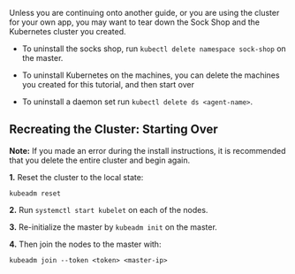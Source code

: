 Unless you are continuing onto another guide, or you are using the cluster for your own app, you may want to tear down the Sock Shop and the Kubernetes cluster you created.

* To uninstall the socks shop, run `kubectl delete namespace sock-shop` on the master.

* To uninstall Kubernetes on the machines, you can delete the machines you created for this tutorial, and then start over

* To uninstall a daemon set run `kubectl delete ds <agent-name>`.

## Recreating the Cluster: Starting Over

**Note:** If you made an error during the install instructions, it is recommended that you delete the entire cluster and begin again.


**1.** Reset the cluster to the local state:

~~~
kubeadm reset
~~~

**2.** Run `systemctl start kubelet` on each of the nodes.  

**3.** Re-initialize the master by `kubeadm init` on the master.

**4.** Then join the nodes to the master with:

~~~
kubeadm join --token <token> <master-ip>
~~~
